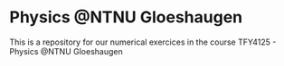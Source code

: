 # Physics @NTNU Gloeshaugen 

This is a repository for our numerical exercices in the course TFY4125 - Physics @NTNU Gloeshaugen
